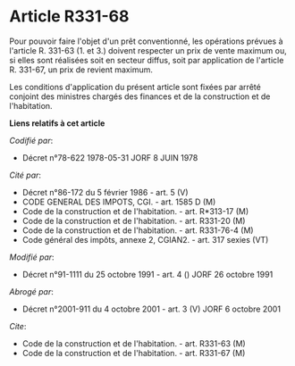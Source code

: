 # Article R331-68

Pour pouvoir faire l'objet d'un prêt conventionné, les opérations prévues à l'article R. 331-63 (1. et 3.) doivent respecter
un prix de vente maximum ou, si elles sont réalisées soit en secteur diffus, soit par application de l'article R. 331-67, un
prix de revient maximum.

Les conditions d'application du présent article sont fixées par arrêté conjoint des ministres chargés des finances et de la
construction et de l'habitation.

**Liens relatifs à cet article**

_Codifié par_:

  - Décret n°78-622 1978-05-31 JORF 8 JUIN 1978

_Cité par_:

  - Décret n°86-172 du 5 février 1986 - art. 5 (V)
  - CODE GENERAL DES IMPOTS, CGI. - art. 1585 D (M)
  - Code de la construction et de l'habitation. - art. R*313-17 (M)
  - Code de la construction et de l'habitation. - art. R331-20 (M)
  - Code de la construction et de l'habitation. - art. R331-76-4 (M)
  - Code général des impôts, annexe 2, CGIAN2. - art. 317 sexies (VT)

_Modifié par_:

  - Décret n°91-1111 du 25 octobre 1991 - art. 4 () JORF 26 octobre 1991

_Abrogé par_:

  - Décret n°2001-911 du 4 octobre 2001 - art. 3 (V) JORF 6 octobre 2001

_Cite_:

  - Code de la construction et de l'habitation. - art. R331-63 (M)
  - Code de la construction et de l'habitation. - art. R331-67 (M)
